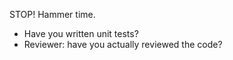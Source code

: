 STOP! Hammer time.

* Have you written unit tests?
* Reviewer: have you actually reviewed the code?
